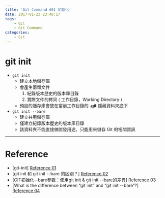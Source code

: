 ```yaml
---
title: 'Git Command #01 初始化'
date: 2017-01-23 23:48:17
tags:
    - Git
    - Git Command
categories:
    - Git
---
```


# git init
- `git init`
    - 建立本地儲存庫
    - 會產生兩類文件
        1. 紀錄版本歷史的版本庫目錄
        2. 實際文件的拷貝 ( 工作目錄，Working Directory )
    - 預設的儲存庫會放在當前工作目錄的 **.git** 隱藏資料夾底下
- `git init --bare`
    - 建立共用儲存庫
    - 僅建立紀錄版本歷史的版本庫目錄
    - 該資料夾不能直接做開發用途，只能用來儲存 Git 的相關資訊
        
<!-- more -->

---

# Reference
- [git-init] [Reference 01]
- [git init 和 git init --bare 的区别？] [Reference 02]
- [GIT初始化--bare參數：使用git init & git init --bare的差異] [Reference 03]
- [What is the difference between “git init” and “git init --bare”?] [Reference 04]


[Reference 01]: http://blog.xuite.net/yctseng/notes/35377315-git-init
[Reference 02]: https://segmentfault.com/q/1010000004683286
[Reference 03]: http://diyland.biz/index.php?opt=detail&topic=12&id=16738
[Reference 04]: http://stackoverflow.com/questions/7861184/what-is-the-difference-between-git-init-and-git-init-bare